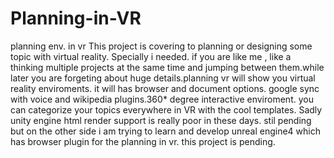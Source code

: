 # Planning-in-VR
planning env. in vr
   This project is covering to planning or designing some topic with virtual reality. Specially i needed. if you are like me , like a thinking 
   multiple projects at the same time and jumping between them.while later you are forgeting about huge details.planning vr will show you virtual
   reality enviroments. it will has browser and document options. google sync with voice and wikipedia plugins.360* degree interactive enviroment.
   you can categorize your topics everywhere in VR with the cool templates. Sadly unity engine html render support is really poor in these days.
   stil pending but on the other side i am trying to learn and develop unreal engine4 which has browser plugin for the planning in vr. 
   this project is pending.
